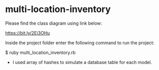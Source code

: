 # multi-location-inventory
Please find the class diagram using link below:

https://bit.ly/2Ei3OHu


Inside the project folder enter the following command to run the project:

$ ruby multi_location_inventory.rb



* I used array of hashes to simulate a database table for each model.


